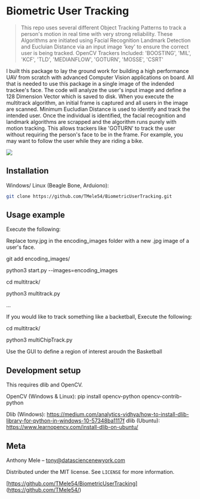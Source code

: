 # Biometric User Tracking
> This repo uses several different Object Tracking Patterns to track a person's motion in real time with very strong reliability. These Algorithms are initiated using Facial Recognition Landmark Detection and Eucluian Distance via an input image 'key' to ensure the correct user is being tracked. OpenCV Trackers Included: 'BOOSTING', 'MIL', 'KCF', 'TLD', 'MEDIANFLOW', 'GOTURN', 'MOSSE', 'CSRT'

I built this package to lay the ground work for building a high performance UAV from scratch with advanced Computer Vision applications on board. All that is needed to use this package in a single image of the indended trackee's face. The code will analyze the user's input image and define a 128 Dimension Vector which is saved to disk. When you execute the multitrack algorithm, an initial frame is captured and all users in the image are scanned. Minimum Eucludian Distance is used to identify and track the intended user. Once the individual is identified, the facial recognition and landmark algorithms are scrapped and the algorithm runs purely with motion tracking. This allows trackers like 'GOTURN' to track the user without requiring the person's face to be in the frame. For example, you may want to follow the user while they are riding a bike.

![](header.png)

## Installation

Windows/ Linux (Beagle Bone, Arduiono):

```sh
git clone https://github.com/TMele54/BiometricUserTracking.git
```

## Usage example

Execute the following:

Replace tony.jpg in the encoding_images folder with a new .jpg image of a user's face. 

git add encoding_images/

python3 start.py --images=encoding_images

cd multitrack/

python3 multitrack.py

...

If you would like to track something like a backetball, Execute the following:

cd multitrack/

python3 multiChipTrack.py

Use the GUI to define a region of interest aroudn the Basketball

## Development setup

This requires dlib and OpenCV.

OpenCV (Windows & Linux): pip install opencv-python opencv-contrib-python

Dlib (Windows): https://medium.com/analytics-vidhya/how-to-install-dlib-library-for-python-in-windows-10-57348ba1117f
dlib (Ubuntu): https://www.learnopencv.com/install-dlib-on-ubuntu/
 
## Meta

Anthony Mele – tony@datasciencenewyork.com

Distributed under the MIT license. See ``LICENSE`` for more information.

[https://github.com/TMele54/BiometricUserTracking] (https://github.com/TMele54/)

 
